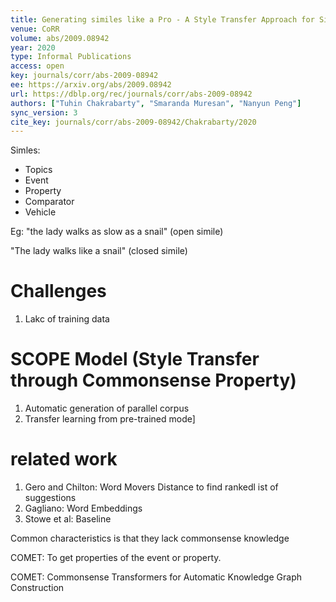```yaml
---
title: Generating similes like a Pro - A Style Transfer Approach for Simile Generation.
venue: CoRR
volume: abs/2009.08942
year: 2020
type: Informal Publications
access: open
key: journals/corr/abs-2009-08942
ee: https://arxiv.org/abs/2009.08942
url: https://dblp.org/rec/journals/corr/abs-2009-08942
authors: ["Tuhin Chakrabarty", "Smaranda Muresan", "Nanyun Peng"]
sync_version: 3
cite_key: journals/corr/abs-2009-08942/Chakrabarty/2020
---
```

Simles:
 - Topics
 - Event
 - Property
 - Comparator
 - Vehicle

Eg: "the lady walks as slow as a snail" (open simile)

"The lady walks like a snail" (closed simile)

# Challenges

1. Lakc of training data

# SCOPE Model (Style Transfer through Commonsense Property)

1. Automatic generation of parallel corpus
2. Transfer learning from pre-trained mode]

# related work

1. Gero and Chilton: Word Movers Distance to find rankedl ist of suggestions
2. Gagliano: Word Embeddings
3. Stowe et al: Baseline


Common characteristics is that they lack commonsense knowledge

COMET: To get properties of the event or property.

COMET: Commonsense Transformers for Automatic Knowledge Graph Construction